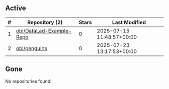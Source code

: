 ## Active
| # | Repository (2) | Stars | Last Modified |
| --- | --- | --- | --- |
| 1 | [obi/DataLad-Example-Repo](https://gin.g-node.org/obi/DataLad-Example-Repo) | 0 | 2025-07-15 11:48:57+00:00 |
| 2 | [obi/penguins](https://gin.g-node.org/obi/penguins) | 0 | 2025-07-23 13:17:53+00:00 |

## Gone
No repositories found!
